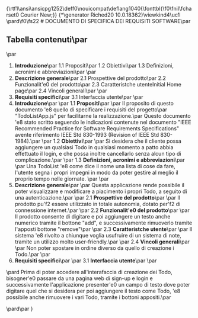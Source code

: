 {\rtf1\ansi\ansicpg1252\deff0\nouicompat\deflang1040{\fonttbl{\f0\fnil\fcharset0 Courier New;}}
{\*\generator Riched20 10.0.18362}\viewkind4\uc1 
\pard\f0\fs22 # DOCUMENTO DI SPECIFICA DEI REQUISITI SOFTWARE\par
## Tabella contenuti\par
\par
1. **Introduzione**\par
1.1 Propositi\par
1.2 Obiettivi\par
1.3 Definizioni, acronimi e abbreviazioni\par
\par
2. **Descrizione generale**\par
2.1 Prospettive del prodotto\par
2.2 Funzionalit\'e0 del prodotto\par
2.3 Caratteristche utenteInitial Home page\par
2.4 Vincoli generali\par
\par
3. **Requisiti specifici**\par
3.1 Interfaccia utente\par
\par
1. **Introduzione**\par
\par
1.1 **Propositi**\par
\par
Il proposito di questo documento \'e8 quello di specificare i requisiti del progetto\par
"TodoListApp.js" per facilitarne la realizzazione.\par
Questo documento \'e8 stato scritto seguendo le indicazioni contenute nel documento "IEEE Recommended Practice for Software Requirements Specifications" avente riferimento IEEE Std 830-1993 (Revision of IEEE Std 830-1984).\par
\par
1.2 **Obiettivi**\par
\par
Si desidera che il cliente possa aggiungere un qualsiasi Todo in qualsiasi momento a patto abbia effettuato il login, e che possa inoltre cancellarlo senza alcun tipo di complicazione.\par
\par
1.3 **Definizioni, acronimi e abbreviazioni**\par
\par
Una TodoList \'e8 come dice il nome una lista di cose da fare, l'utente segna i propri impegni in modo da poter gestire al meglio il proprio tempo nelle giornate. \par
\par
2. **Descrizione generale**\par
\par
Questa applicazione rende possibile il poter visualizzare e modificare a piacimento i propri Todo, a seguito di una autenticazione.\par
\par
2.1 **Prospettive del prodotto**\par
\par
Il prodotto pu\'f2 essere utilizzato in totale autonomia, dotato per\'f2 di connessione internet.\par
\par
2.2 **Funzionalit\'e0 del prodotto**\par
\par
Il prodotto consente di digitare e poi aggiungere un testo anche numerico tramite il bottone "add", e successivamente rimuoverlo tramite l'apposti bottone "remove"\par
\par
2.3 **Caratteristche utente**\par
\par
Il sistema \'e8 rivolto a chiunque voglia usufruire di un sistema di note, tramite un utilizzo molto user-friendly.\par
\par
2.4 **Vincoli generali**\par
\par
Non poter spostare in ordine diverso da quello di creazione i Todo.\par
\par
3. **Requisiti specifici**\par
\par
3.1 **Interfaccia utente**\par
\par

\pard Prima di poter accedere all'interafaccia di creazione dei Todo, bisogner\'e0 passare da una pagina web di sign-up e login e successivamente l'applicazione presenter\'e0 un campo di testo dove poter digitare quel che si desidera per poi aggiungere il testo come Todo, \'e8 possibile anche rimuovere i vari Todo, tramite i bottoni appositi.\par

\pard\par
}
 